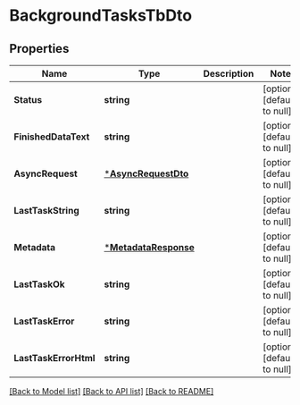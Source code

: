 # BackgroundTasksTbDto

## Properties
Name | Type | Description | Notes
------------ | ------------- | ------------- | -------------
**Status** | **string** |  | [optional] [default to null]
**FinishedDataText** | **string** |  | [optional] [default to null]
**AsyncRequest** | [***AsyncRequestDto**](AsyncRequestDto.md) |  | [optional] [default to null]
**LastTaskString** | **string** |  | [optional] [default to null]
**Metadata** | [***MetadataResponse**](MetadataResponse.md) |  | [optional] [default to null]
**LastTaskOk** | **string** |  | [optional] [default to null]
**LastTaskError** | **string** |  | [optional] [default to null]
**LastTaskErrorHtml** | **string** |  | [optional] [default to null]

[[Back to Model list]](../README.md#documentation-for-models) [[Back to API list]](../README.md#documentation-for-api-endpoints) [[Back to README]](../README.md)


